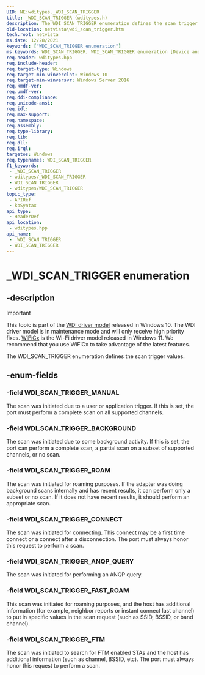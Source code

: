 ```yaml
---
UID: NE:wditypes._WDI_SCAN_TRIGGER
title: _WDI_SCAN_TRIGGER (wditypes.h)
description: The WDI_SCAN_TRIGGER enumeration defines the scan trigger values.
old-location: netvista\wdi_scan_trigger.htm
tech.root: netvista
ms.date: 12/28/2021
keywords: ["WDI_SCAN_TRIGGER enumeration"]
ms.keywords: WDI_SCAN_TRIGGER, WDI_SCAN_TRIGGER enumeration [Device and Driver Installation], WDI_SCAN_TRIGGER_ANQP_QUERY, WDI_SCAN_TRIGGER_BACKGROUND, WDI_SCAN_TRIGGER_CONNECT, WDI_SCAN_TRIGGER_FAST_ROAM, WDI_SCAN_TRIGGER_MANUAL, WDI_SCAN_TRIGGER_ROAM, _WDI_SCAN_TRIGGER, netvista.wdi_scan_trigger, netvista.wifi_scan_trigger, wditypes/WDI_SCAN_TRIGGER, wditypes/WDI_SCAN_TRIGGER_ANQP_QUERY, wditypes/WDI_SCAN_TRIGGER_BACKGROUND, wditypes/WDI_SCAN_TRIGGER_CONNECT, wditypes/WDI_SCAN_TRIGGER_FAST_ROAM, wditypes/WDI_SCAN_TRIGGER_MANUAL, wditypes/WDI_SCAN_TRIGGER_ROAM
req.header: wditypes.hpp
req.include-header: 
req.target-type: Windows
req.target-min-winverclnt: Windows 10
req.target-min-winversvr: Windows Server 2016
req.kmdf-ver: 
req.umdf-ver: 
req.ddi-compliance: 
req.unicode-ansi: 
req.idl: 
req.max-support: 
req.namespace: 
req.assembly: 
req.type-library: 
req.lib: 
req.dll: 
req.irql: 
targetos: Windows
req.typenames: WDI_SCAN_TRIGGER
f1_keywords:
 - _WDI_SCAN_TRIGGER
 - wditypes/_WDI_SCAN_TRIGGER
 - WDI_SCAN_TRIGGER
 - wditypes/WDI_SCAN_TRIGGER
topic_type:
 - APIRef
 - kbSyntax
api_type:
 - HeaderDef
api_location:
 - wditypes.hpp
api_name:
 - _WDI_SCAN_TRIGGER
 - WDI_SCAN_TRIGGER
---
```


# _WDI_SCAN_TRIGGER enumeration


## -description

> [!IMPORTANT]
> This topic is part of the [WDI driver model](/windows-hardware/drivers/network/wdi-miniport-driver-design-guide) released in Windows 10. The WDI driver model is in maintenance mode and will only receive high priority fixes. [WiFiCx](/windows-hardware/drivers/netcx/wifi-wdf-class-extension-wificx) is the Wi-Fi driver model released in Windows 11. We recommend that you use WiFiCx to take advantage of the latest  features.

The WDI_SCAN_TRIGGER enumeration defines the scan trigger values.

## -enum-fields

### -field WDI_SCAN_TRIGGER_MANUAL

The scan was initiated due to a user or application trigger. If this is set, the port must perform a complete scan on all supported channels.

### -field WDI_SCAN_TRIGGER_BACKGROUND

The scan was initiated due to some background activity. If this is set, the port can perform a complete scan, a partial scan on a subset of supported channels, or no scan.

### -field WDI_SCAN_TRIGGER_ROAM

The scan was initiated for roaming purposes. If the adapter was doing background scans internally and has recent results, it can perform only a subset or no scan. If it does not have recent results, it should perform an appropriate scan.

### -field WDI_SCAN_TRIGGER_CONNECT

The scan was initiated for connecting. This connect may be a first time connect or a connect after a disconnection. The port must always honor this request to perform a scan.

### -field WDI_SCAN_TRIGGER_ANQP_QUERY

The scan was initiated for performing an ANQP query.

### -field WDI_SCAN_TRIGGER_FAST_ROAM

This scan was initiated for roaming purposes, and the host has additional information (for example, neighbor reports or instant connect last channel) to put in specific values in the scan request (such as SSID, BSSID, or band channel).

### -field WDI_SCAN_TRIGGER_FTM

The scan was initiated to search for FTM enabled STAs and the host has additional information (such as channel, BSSID, etc). The port must always honor this request to perform a scan.